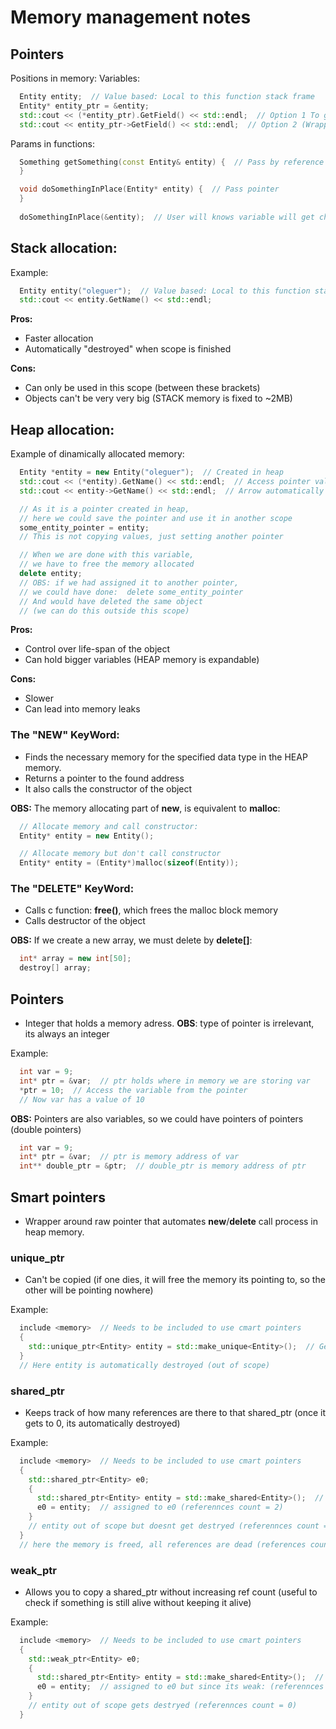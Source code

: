 # Memory management notes

## Pointers
Positions in memory:
Variables:
```cpp
  Entity entity;  // Value based: Local to this function stack frame
  Entity* entity_ptr = &entity;
  std::cout << (*entity_ptr).GetField() << std::endl;  // Option 1 To get value of pointer
  std::cout << entity_ptr->GetField() << std::endl;  // Option 2 (Wrapper) To get value of pointer
```
Params in functions:

```cpp
  Something getSomething(const Entity& entity) {  // Pass by reference (always protected by const
  }
```


```cpp
  void doSomethingInPlace(Entity* entity) {  // Pass pointer
  }
  
  doSomethingInPlace(&entity);  // User will knows variable will get changed
```

## Stack allocation:
Example:
```cpp
  Entity entity("oleguer");  // Value based: Local to this function stack frame
  std::cout << entity.GetName() << std::endl;
```

**Pros:**
- Faster allocation
- Automatically "destroyed" when scope is finished

**Cons:**
- Can only be used in this scope (between these brackets)
- Objects can't be very very big (STACK memory is fixed to ~2MB)


## Heap allocation:
Example of dinamically allocated memory:
```cpp
  Entity *entity = new Entity("oleguer");  // Created in heap
  std::cout << (*entity).GetName() << std::endl;  // Access pointer value
  std::cout << entity->GetName() << std::endl;  // Arrow automatically does this for us

  // As it is a pointer created in heap,
  // here we could save the pointer and use it in another scope
  some_entity_pointer = entity;
  // This is not copying values, just setting another pointer

  // When we are done with this variable,
  // we have to free the memory allocated
  delete entity;
  // OBS: if we had assigned it to another pointer,
  // we could have done:  delete some_entity_pointer
  // And would have deleted the same object
  // (we can do this outside this scope)
```

**Pros:**
- Control over life-span of the object
- Can hold bigger variables (HEAP memory is expandable)

**Cons:**
- Slower
- Can lead into memory leaks

### The "NEW" KeyWord:
- Finds the necessary memory for the specified data type in the HEAP memory.
- Returns a pointer to the found address
- It also calls the constructor of the object

**OBS:** The memory allocating part of **new**, is equivalent to **malloc**:
```cpp
  // Allocate memory and call constructor:
  Entity* entity = new Entity();

  // Allocate memory but don't call constructor
  Entity* entity = (Entity*)malloc(sizeof(Entity));  
```

### The "DELETE" KeyWord:
- Calls c function: **free()**, which frees the malloc block memory
- Calls destructor of the object

**OBS:** If we create a new array, we must delete by **delete[]**:
```cpp
  int* array = new int[50];
  destroy[] array;
```

## Pointers
- Integer that holds a memory adress.
**OBS**: type of pointer is irrelevant, its always an integer

Example:
```cpp
  int var = 9;
  int* ptr = &var;  // ptr holds where in memory we are storing var
  *ptr = 10;  // Access the variable from the pointer
  // Now var has a value of 10
```

**OBS:** Pointers are also variables, so we could have pointers of pointers (double pointers)
```cpp
  int var = 9;
  int* ptr = &var;  // ptr is memory address of var
  int** double_ptr = &ptr;  // double_ptr is memory address of ptr
```

## Smart pointers
- Wrapper around raw pointer that automates **new**/**delete** call process in heap memory.

### unique_ptr
- Can't be copied (if one dies, it will free the memory its pointing to, so the other will be pointing nowhere)

Example:
```cpp
  include <memory>  // Needs to be included to use cmart pointers
  {
    std::unique_ptr<Entity> entity = std::make_unique<Entity>();  // Gets created
  }
  // Here entity is automatically destroyed (out of scope)
```

### shared_ptr
- Keeps track of how many references are there to that shared_ptr (once it gets to 0, its automatically destroyed)

Example:
```cpp
  include <memory>  // Needs to be included to use cmart pointers
  {
    std::shared_ptr<Entity> e0;
    {
      std::shared_ptr<Entity> entity = std::make_shared<Entity>();  // Gets created (referennces count = 1)
      e0 = entity;  // assigned to e0 (referennces count = 2)
    }
    // entity out of scope but doesnt get destryed (referennces count = 1)
  }
  // here the memory is freed, all references are dead (references count = 0)
```

### weak_ptr
- Allows you to copy a shared_ptr without increasing ref count (useful to check if something is still alive without keeping it alive)

Example:
```cpp
  include <memory>  // Needs to be included to use cmart pointers
  {
    std::weak_ptr<Entity> e0;
    {
      std::shared_ptr<Entity> entity = std::make_shared<Entity>();  // Gets created (referennces count = 1)
      e0 = entity;  // assigned to e0 but since its weak: (referennces count = 1)
    }
    // entity out of scope gets destryed (referennces count = 0)
  }
```

